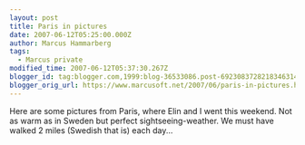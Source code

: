 ```yaml
---
layout: post
title: Paris in pictures
date: 2007-06-12T05:25:00.000Z
author: Marcus Hammarberg
tags:
  - Marcus private
modified_time: 2007-06-12T05:37:30.267Z
blogger_id: tag:blogger.com,1999:blog-36533086.post-6923083728218346314
blogger_orig_url: https://www.marcusoft.net/2007/06/paris-in-pictures.html
---
```


Here are some pictures from Paris, where Elin and I went this weekend. Not as warm as in Sweden but perfect sightseeing-weather. We must have walked 2 miles (Swedish that is) each day...
